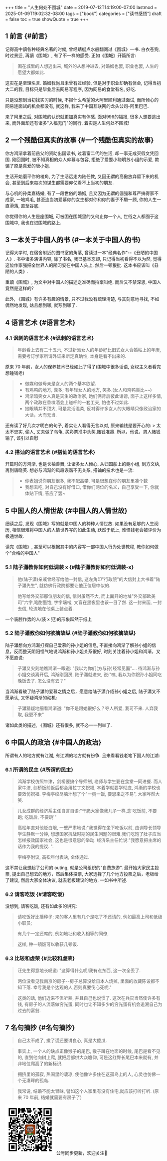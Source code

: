 +++
title = "人生何处不围城"
date = 2019-07-12T14:19:00-07:00
lastmod = 2025-01-09T19:02:32-08:00
tags = ["book"]
categories = ["读书感悟"]
draft = false
toc = true
showQuote = true
+++

## <span class="section-num">1</span> 前言 {#前言}

记得高中讀各种经典名著的时候, 曾经蜻蜓点水般翻阅过《围城》一书. 白衣苍狗,
时过景迁, 再讀《围城》, 有了不一样的感受. 正如《围城》开篇所言:

> 围在城里的人想逃出来, 城外的从想冲进去, 对婚姻也罢, 职业也罢,
> 人生的愿望大都如此.

这实在是至理名言. 婚姻我尚且未曾有过经验, 但是对于职业却确有体会,
记得当初大二的我, 目标只是毕业后去网易写程序, 因为网易的食堂有名, 好吃.

只是没想到当初找实习的时候, 不报什么希望的大阿里顺利通过面试,
而所倾心的网易连面试的机会都没有, 就这样,
我来了中国互联网的龙头公司-阿里巴巴.

来了阿里之后, 对围城的认识就更加真实有体感. 面对996的福报, 很多人想要逃出来,
而外面却还有诸多"入福无门"的同行, 着实是人生何处不围城!


## <span class="section-num">2</span> 一个残酷但真实的故事 {#一个残酷但真实的故事}

你方鸿渐拿着前岳父的资助出国读书, 过着富二代的生活,
却一事无成买假文凭回国. 刚回国时, 被不知真相的众人仰慕与包容,
拒绝了爱耍小聪明苏小组的示爱, 欺骗了原是真爱的唐小姐.

生活开始磨平你的棱角, 为了生活远走内陆任教,
又因无谓的高傲放弃留下来的机会,
甚至到后来每次的谋生都需要仰仗看不上当初的朋友.

与心机的孙柔嘉结婚,
有了一段世俗的婚姻, 且又因为无谓的倔强和尊严搞得家不成家, 一地鸡毛,
甚至连当初爱慕你的女生都对你和你的妻子不屑一顾, 你的人生一直滑落,
直至谷底.

你觉得你的人生是座围城, 可被困在围城里的又何止你一个人,
世俗之人都囿于这围城中, 我也在进围城的路上.


## <span class="section-num">3</span> 一本关于中国人的书 {#一本关于中国人的书}

记得大学时, 在宿舍附近的图书室的角落, 曾读过一本"经典名作"--《丑陋的中国人》.
书中诸多演讲内容, 除了书名, 我已基本忘却, 只记得当初看得不以为然,
觉得这位作家强把全世界人的陋习安在中国人头上, 然后一顿狠批.
这本书应该叫《丑陋的人类》.

重讀《围城》, 为文中对中国人的描述之准确而拍案叫绝,
而后又不禁深思, 中国人竟然是这样的?

此外, 《围城》有许多有趣的情景,
只不过我没有疏理清楚, 与其刻意地寻找, 不如偶然地发现, 姑且想到哪,
就写到哪了.


## <span class="section-num">4</span> 语言艺术 {#语言艺术}


### <span class="section-num">4.1</span> 讽刺的语言艺术 {#讽刺的语言艺术}

> 年龄看上去有二十五六, 不过新派女人的年龄好比旧式女人合婚帖上的年庚,
> 需要考订学家所谓外证来断定真确性, 本身是看不出来的.

原来 70 年前，女人的保养技术已经如此了得了(围城中很多话语,
女权主义者看完想锤钱老)

> -   做媒和做母亲是女人的两个基本欲望.
> -   有鸡鸭的地方, 粪多; 有年轻女人的地方, 笑多.(女人和鸡鸭类比~~)
> -   鸿渐暗笑女人真是天生的政治家, 她们俩背后彼此诽谤, 面子上这样多情,
>     两个政敌在香槟酒会上碰杯的一套工夫, 怕也不过如此.
> -   她眼睛并不顶大, 可是灵活温柔,
>     反衬得许多女人的大眼睛只像政治家的大话，大而无当.

还有读了好几次才明白的句子, 着实让人看得无言以对, 原来输钱是要开心的: &gt;
太太不忠实, 偷人, 丈夫做了乌龟, 买彩票准中头奖,赌钱准羸.
所以，他说，男人赌钱输了, 该引以自慰


### <span class="section-num">4.2</span> 搭讪的语言艺术 {#搭讪的语言艺术}

开篇时的方鸿渐, 也是长袖善舞, 让诸多女人倾心, 从归国船上的鲍小组, 到方文纨, 再到唐晓芙. 想必与鸿渐的风趣诙谐不无关系, 搭讪的技术也是一流:

>
>
> -   你表姐说你朋友很多, 我不配高攀, 可是很想在你的朋友里凑个数
> -   我想去吃, 对自己没有好借口, 借你们两位的名义，自己享受一下,
>     你就体贴下情, 答应了罢~


## <span class="section-num">5</span> 中国人的人情世故 {#中国人的人情世故}

细读之后, 发现《围城》写的就是中国人的种种人情世故. 如果没有足够的人生阅历,
相信很难将中国人的人情世界写的如此生动, 跃然于纸上,
难怪钱老会被评价为极通世故.

读完《围城》, 甚至可以根据其中的内容写一部中国人行为处世教程,
教你如何做个"合格的中国人"


### <span class="section-num">5.1</span> 陆子瀟教你如何低调装 x {#陆子瀟教你如何低调装-x}

> 他(陆子瀟)亲戚曾经写给他一封信, 这左角印"行政院"的大信封上大书着"陆子瀟先生", 就仿佛行政院都要让他正位居中似的.
>
> 他写给外交部那位朋友的信, 信封虽然不大, 而上面开的地址"外交部欧美司"六字,笔酣墨饱, 字字端楷,
> 文盲在黑夜里也该一目了然. 这一封来函, 一封去信, 轮流地在他桌上装点着.

一个装腔作势的人(装 x 犯)的形象跃然于纸上


### <span class="section-num">5.2</span> 陆子瀟教你如何欲擒故纵 {#陆子瀟教你如何欲擒故纵}

陆子瀟想向方鸿渐打探自己爱慕的孙小姐的信息,
不直接向鸿渐了解孙小姐的信息，反而整天阴阳怪气地说鸿渐和孙小姐关系很好,
时刻关注着孙小姐和鸿渐，又不愿直说:

> 子瀟又尖刻地瞧鸿渐一眼道: "我以为你们(方与孙)经常见面"....
> 待鸿渐与孙小姐交谈离开后, 鸿渐刚回房, 陆子瀟就进来, 说:"咦,
> 我以为你跟孙小姐同吃晚饭去了. 怎么没有去？"

当鸿渐看破了陆子瀟的爱慕之情之后，愿意给陆子瀟介绍孙小姐之后,
陆子瀟又不愿承认, 又怀疑鸿渐的动机:

> 子瀟猜疑地细看鸿渐道: "你不是跟她很好么？夺人所爱, 我可不来. 人弃我取,
> 我更不来"

诸如此类的描述, 《围城》还有很多, 就不必一一列举了.


## <span class="section-num">6</span> 中国人的政治 {#中国人的政治}

所谓有人的地方就有江湖, 有江湖的地方就有纷争. 且来看看钱老笔下国人的江湖:


### <span class="section-num">6.1</span> 所谓的民主 {#所谓的民主}

> 鸿渐学校仿照牛津，剑桥要搞个导师制, 老师与学生要在食堂一同进餐. 而人家牛津, 剑桥饭前饭后都会用拉丁文祝福, 本着学就要学彻底, 鸿渐的学校也要效仿祝福. 李梅亭绞尽脑汁想了个"一粥一饭, 要思来之不易", 大家哗然大笑.

<!--quoteend-->

> 儿女成群的经济系主任自言自语:"干脆大家像我儿子一样,念'吃饭前, 不要跑; 吃饭后, 不要跳'"
>
> 高松年直对他眨白眼, 一壁严肃地说:"我觉得在坐下吃饭以前, 由训导长领导学生静默一分钟,
> 想想国家抗战时期的民生问题的艰难,我们吃饱了肚子应当怎样报效国家社会,
> 这也是很意思的举动. 经济系主任忙说:"我愿意把主席的话作为我的提议. ".
>
> 李梅亭附议, 高松年付表决, 全体通过.

这不禁让我想起了公司的 outing, 就是公司组织的"自费旅游".
最开始大家民主投票, 提出自己想去的地方，然后集体投票,
大家选择了几个地方投票之后，老板给了建议, 然后大家全体决议,
就去老板建议的地方, 一如书中所述.


### <span class="section-num">6.2</span> 请客吃饭 {#请客吃饭}

没想到, 请客吃饭, 还有如此多的讲究:

> 请吃饭好比播种子; 来的客人里有几个是吃了不还请的, 例如最高上司和低级小职员;
>
> 有几个一定还席的, 例如地址和收入相等的同僚,
>
> 这样, 种一頓饭可以收获几顿饭.


### <span class="section-num">6.3</span> 比较和虚荣 {#比较和虚荣}

> 汪先生得意地长叹道: "这算得什么呢!我有点东西, 这一次全丢了.
>
> 两位没看见我南京的房子--房子总算没给日本人烧掉, 里面的收藏陈设都不知下落. 幸亏我是个达观的人,否则真要伤心死呢."

<!--quoteend-->

> 这类的话, 他们近来不但听熟, 并且自己也说惯了. 这次在兵灾当然使许多有钱, 有房子的人流落做穷光蛋, 同时也让不知多少的穷光蛋有机会追溯自己为过去的富翁.


## <span class="section-num">7</span> 名句摘抄 {#名句摘抄}

> 自己太不成了, 撒了谎还要讲良心, 真是大傻瓜.

<!--quoteend-->

> 事实上, 一个人的缺点正像猴子的尾巴, 猴子蹲在地面的时候, 尾巴是看不见的, 直到他向树上爬, 就把后部供大众瞻仰, 可是这红臀长尾巴本来就有, 并非地位爬高了的新标识.

<!--quoteend-->

>
> 拥挤里的孤寂, 热闹里的凄凉, 使他像许多住在这孤岛上的人, 心灵也仿佛一个无凑畔的孤岛.

<!--quoteend-->

>
>
> 我常说, 结婚不能太冒昧, 譬如这个人家里有没有住宅,就应该打听打听. (原来 70 年前, 结婚就需要有房子了)

<div center class="qr-container">
<img src="/ox-hugo/qrcode_gh_e06d750e626f_1.jpg" alt="qrcode_gh_e06d750e626f_1.jpg" width="160px" height="160px" center="t" class="qr-container" />
公号同步更新，欢迎关注👻
</div>

